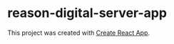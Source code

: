 # reason-digital-server-app

This project was created with [Create React App](https://expressjs.com/).
